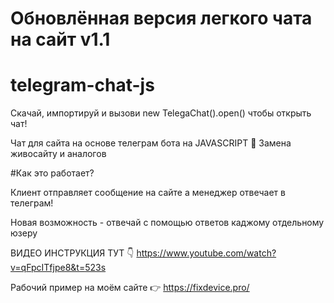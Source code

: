 # Обновлённая версия легкого чата на сайт v1.1
# telegram-chat-js 

Скачай, импортируй и вызови new TelegaChat().open() чтобы открыть чат!

Чат для сайта на основе телеграм бота на JAVASCRIPT 🤘
Замена живосайту и аналогов

#Как это работает?

Клиент отправляет сообщение на сайте а менеджер отвечает в телеграм! 

Новая возможность - отвечай с помощью ответов каджому отдельному юзеру

ВИДЕО ИНСТРУКЦИЯ ТУТ 👇
https://www.youtube.com/watch?v=qFpcITfjpe8&t=523s

Рабочий пример на моём сайте 👉 https://fixdevice.pro/
